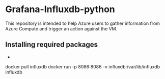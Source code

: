 # Grafana-Influxdb-python
This repository is intended to help Azure users to gather information from Azure Compute and trigger an action against the VM.

## Installing required packages

* 


docker pull influxdb
docker run -p 8086:8086 -v influxdb:/var/lib/influxdb influxdb